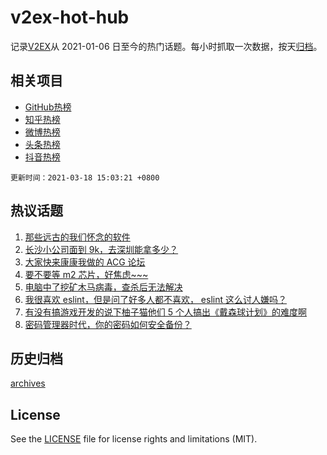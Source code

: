 # v2ex-hot-hub

 记录[V2EX](https://www.v2ex.com/)从 2021-01-06 日至今的热门话题。每小时抓取一次数据，按天[归档](archives)。
 
 ## 相关项目

- [GitHub热榜](https://github.com/lonnyzhang423/github-hot-hub)
- [知乎热榜](https://github.com/lonnyzhang423/zhihu-hot-hub)
- [微博热榜](https://github.com/lonnyzhang423/weibo-hot-hub)
- [头条热榜](https://github.com/lonnyzhang423/toutiao-hot-hub)
- [抖音热榜](https://github.com/lonnyzhang423/douyin-hot-hub)


 `更新时间：2021-03-18 15:03:21 +0800`

## 热议话题

1. [那些远古的我们怀念的软件](https://www.v2ex.com/t/762504)
1. [长沙小公司面到 9k，去深圳能拿多少？](https://www.v2ex.com/t/762681)
1. [大家快来康康我做的 ACG 论坛](https://www.v2ex.com/t/762479)
1. [要不要等 m2 芯片，好焦虑~~~](https://www.v2ex.com/t/762693)
1. [电脑中了挖矿木马病毒，查杀后无法解决](https://www.v2ex.com/t/762562)
1. [我很喜欢 eslint，但是问了好多人都不喜欢， eslint 这么讨人嫌吗？](https://www.v2ex.com/t/762621)
1. [有没有搞游戏开发的说下柚子猫他们 5 个人搞出《戴森球计划》的难度啊](https://www.v2ex.com/t/762498)
1. [密码管理器时代，你的密码如何安全备份？](https://www.v2ex.com/t/762689)

## 历史归档

[archives](archives)

## License

See the [LICENSE](LICENSE) file for license rights and limitations (MIT).
